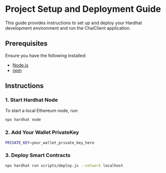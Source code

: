 # Project Setup and Deployment Guide

This guide provides instructions to set up and deploy your Hardhat development environment and run the ChaiClient application.

## Prerequisites

Ensure you have the following installed:
- [Node.js](https://nodejs.org/)
- [npm](https://www.npmjs.com/)

## Instructions

### 1. Start Hardhat Node

To start a local Ethereum node, run:

```bash
npx hardhat node
```
### 2. Add Your Wallet PrivateKey

```bash
PRIVATE_KEY=your_wallet_private_key_here
```

### 3. Deploy Smart Contracts

```bash
npx hardhat run scripts/deploy.js --network localhost
```
### 
